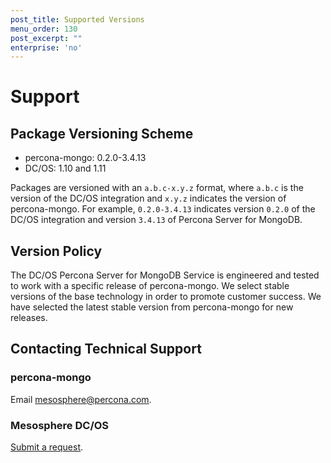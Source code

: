 ```yaml
---
post_title: Supported Versions
menu_order: 130
post_excerpt: ""
enterprise: 'no'
---
```


# Support

<a name="package-versioning-scheme"></a>
## Package Versioning Scheme

- percona-mongo: 0.2.0-3.4.13
- DC/OS: 1.10 and 1.11

Packages are versioned with an `a.b.c-x.y.z` format, where `a.b.c` is the version of the DC/OS integration and `x.y.z` indicates the version of percona-mongo. For example, `0.2.0-3.4.13` indicates version `0.2.0` of the DC/OS integration and version `3.4.13` of Percona Server for MongoDB.

<a name="version-policy"></a>
## Version Policy

The DC/OS Percona Server for MongoDB Service is engineered and tested to work with a specific release of percona-mongo. We select stable versions of the base technology in order to promote customer success. We have selected the latest stable version from percona-mongo for new releases.

<a name="contacting-technical-support"></a>
## Contacting Technical Support


### percona-mongo
Email [mesosphere@percona.com](mailto:mesosphere@percona.com).

### Mesosphere DC/OS
[Submit a request](https://support.mesosphere.com/hc/en-us/requests/new).
